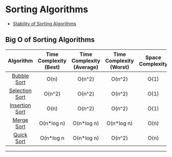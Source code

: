# Sorting Algorithms #

- [Stability of Sorting Algorithms](./stability.md)

## Big O of Sorting Algorithms ##

|    Algorithm          | Time  Complexity (Best) | Time Complexity (Average) | Time Complexity (Worst) | Space Complexity |
|:---------------------:|:-----------------------:|:-------------------------:|:-----------------------:|:----------------:|
| [Bubble Sort][1]      | O(n)                    | O(n^2)                    | O(n^2)                  | O(1)             |
| [Selection Sort][2]   | O(n^2)                  | O(n^2)                    | O(n^2)                  | O(1)             |
| [Insertion Sort][3]   | O(n)                    | O(n^2)                    | O(n^2)                  | O(1)             |
| [Merge Sort][4]       | O(n*log n)              | O(n*log n)                | O(n*log n)              | O(n)             |
| [Quick Sort][4]       | O(n*log n               | O(n*log n)                | O(n^2)                  | O(n)             |

---
[1]: bubble_sort/README.md
[2]: selection_sort/README.md
[3]: insertion_sort/README.md
[4]: merge_sort/README.md